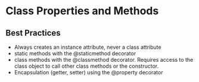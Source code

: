 # Class Properties and Methods
## Best Practices
* Always creates an instance attribute, never a class attribute
* static methods with the @staticmethod decorator
* class methods with the @classmethod decorator. Requires access to the class object to call other class methods or the constructor.
* Encapsulation (getter, setter) using the @property decorator